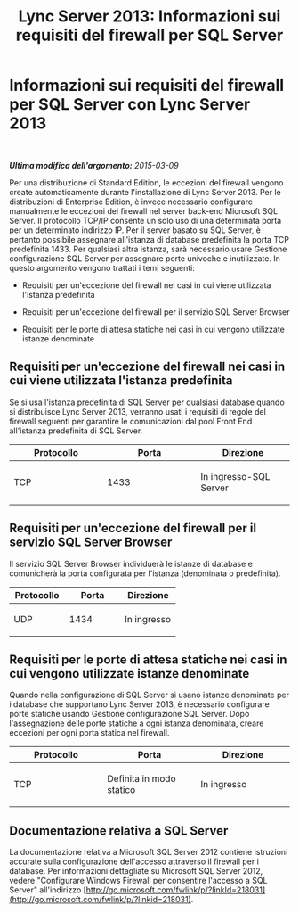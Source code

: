 ﻿---
title: 'Lync Server 2013: Informazioni sui requisiti del firewall per SQL Server'
TOCTitle: Informazioni sui requisiti del firewall per SQL Server
ms:assetid: 31d7df2c-589f-465e-be74-cf6767db190d
ms:mtpsurl: https://technet.microsoft.com/it-it/library/Gg425818(v=OCS.15)
ms:contentKeyID: 49300108
ms.date: 08/24/2015
mtps_version: v=OCS.15
ms.translationtype: HT
---

# Informazioni sui requisiti del firewall per SQL Server con Lync Server 2013

 

_**Ultima modifica dell'argomento:** 2015-03-09_

Per una distribuzione di Standard Edition, le eccezioni del firewall vengono create automaticamente durante l'installazione di Lync Server 2013. Per le distribuzioni di Enterprise Edition, è invece necessario configurare manualmente le eccezioni del firewall nel server back-end Microsoft SQL Server. Il protocollo TCP/IP consente un solo uso di una determinata porta per un determinato indirizzo IP. Per il server basato su SQL Server, è pertanto possibile assegnare all'istanza di database predefinita la porta TCP predefinita 1433. Per qualsiasi altra istanza, sarà necessario usare Gestione configurazione SQL Server per assegnare porte univoche e inutilizzate. In questo argomento vengono trattati i temi seguenti:

  - Requisiti per un'eccezione del firewall nei casi in cui viene utilizzata l'istanza predefinita

  - Requisiti per un'eccezione del firewall per il servizio SQL Server Browser

  - Requisiti per le porte di attesa statiche nei casi in cui vengono utilizzate istanze denominate

## Requisiti per un'eccezione del firewall nei casi in cui viene utilizzata l'istanza predefinita

Se si usa l'istanza predefinita di SQL Server per qualsiasi database quando si distribuisce Lync Server 2013, verranno usati i requisiti di regole del firewall seguenti per garantire le comunicazioni dal pool Front End all'istanza predefinita di SQL Server.


<table>
<colgroup>
<col style="width: 33%" />
<col style="width: 33%" />
<col style="width: 33%" />
</colgroup>
<thead>
<tr class="header">
<th>Protocollo</th>
<th>Porta</th>
<th>Direzione</th>
</tr>
</thead>
<tbody>
<tr class="odd">
<td><p>TCP</p></td>
<td><p>1433</p></td>
<td><p>In ingresso-SQL Server</p></td>
</tr>
</tbody>
</table>


## Requisiti per un'eccezione del firewall per il servizio SQL Server Browser

Il servizio SQL Server Browser individuerà le istanze di database e comunicherà la porta configurata per l'istanza (denominata o predefinita).


<table>
<colgroup>
<col style="width: 33%" />
<col style="width: 33%" />
<col style="width: 33%" />
</colgroup>
<thead>
<tr class="header">
<th>Protocollo</th>
<th>Porta</th>
<th>Direzione</th>
</tr>
</thead>
<tbody>
<tr class="odd">
<td><p>UDP</p></td>
<td><p>1434</p></td>
<td><p>In ingresso</p></td>
</tr>
</tbody>
</table>


## Requisiti per le porte di attesa statiche nei casi in cui vengono utilizzate istanze denominate

Quando nella configurazione di SQL Server si usano istanze denominate per i database che supportano Lync Server 2013, è necessario configurare porte statiche usando Gestione configurazione SQL Server. Dopo l'assegnazione delle porte statiche a ogni istanza denominata, creare eccezioni per ogni porta statica nel firewall.


<table>
<colgroup>
<col style="width: 33%" />
<col style="width: 33%" />
<col style="width: 33%" />
</colgroup>
<thead>
<tr class="header">
<th>Protocollo</th>
<th>Porta</th>
<th>Direzione</th>
</tr>
</thead>
<tbody>
<tr class="odd">
<td><p>TCP</p></td>
<td><p>Definita in modo statico</p></td>
<td><p>In ingresso</p></td>
</tr>
</tbody>
</table>


## Documentazione relativa a SQL Server

La documentazione relativa a Microsoft SQL Server 2012 contiene istruzioni accurate sulla configurazione dell'accesso attraverso il firewall per i database. Per informazioni dettagliate su Microsoft SQL Server 2012, vedere "Configurare Windows Firewall per consentire l'accesso a SQL Server" all'indirizzo [http://go.microsoft.com/fwlink/p/?linkId=218031](http://go.microsoft.com/fwlink/p/?linkid=218031).

